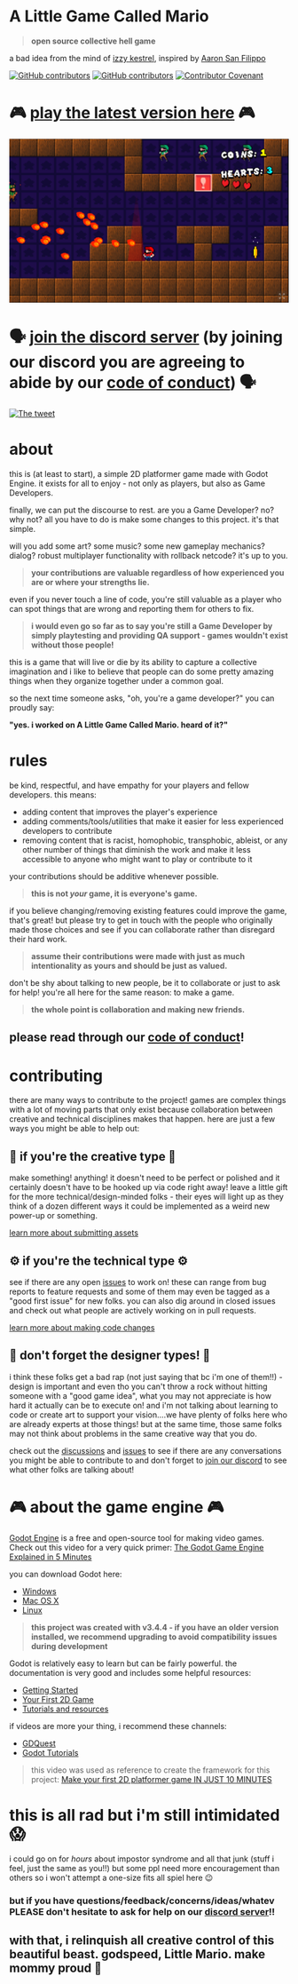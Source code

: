 # A Little Game Called Mario
> **open source collective hell game**

a bad idea from the mind of [izzy kestrel](https://twitter.com/iznaut), inspired by [Aaron San Filippo](https://twitter.com/AeornFlippout)

[![GitHub contributors](https://img.shields.io/github/contributors/a-little-org-called-mario/a-little-game-called-mario.svg)](https://GitHub.com/a-little-org-called-mario/a-little-game-called-mario/graphs/contributors/) [![GitHub contributors](https://img.shields.io/github/workflow/status/a-little-org-called-mario/a-little-game-called-mario/build%20and%20publish.svg)](https://github.com/a-little-org-called-mario/a-little-game-called-mario/actions) [![Contributor Covenant](https://img.shields.io/badge/Contributor%20Covenant-2.1-4baaaa.svg)](code_of_conduct.md)


# 🎮 [play the latest version here](http://play.little-mario.com/) 🎮

[![Screenshot Of A Little Game Called Mario](/.godot_ignore/stealth_screenshot.png)](https://twitter.com/iznaut/status/1508179935977947142)

# 🗣 [join the discord server](http://community.little-mario.com/) (by joining our discord you are agreeing to abide by our [code of conduct](code_of_conduct.md)) 🗣

[![The tweet](.godot_ignore/the_tweet.png)](https://twitter.com/iznaut/status/1508179935977947142)


# about
this is (at least to start), a simple 2D platformer game made with Godot Engine. it exists for all to enjoy - not only as players, but also as Game Developers.

finally, we can put the discourse to rest. are you a Game Developer? no? why not? all you have to do is make some changes to this project. it's that simple.

will you add some art? some music? some new gameplay mechanics? dialog? robust multiplayer functionality with rollback netcode? it's up to you.

> **your contributions are valuable regardless of how experienced you are or where your strengths lie.**

even if you never touch a line of code, you're still valuable as a player who can spot things that are wrong and reporting them for others to fix.

> **i would even go so far as to say you're still a Game Developer by simply playtesting and providing QA support - games wouldn't exist without those people!**

this is a game that will live or die by its ability to capture a collective imagination and i like to believe that people can do some pretty amazing things when they organize together under a common goal.

so the next time someone asks, "oh, you're a game developer?" you can proudly say:

**"yes. i worked on A Little Game Called Mario. heard of it?"**


# rules
be kind, respectful, and have empathy for your players and fellow developers. this means:

- adding content that improves the player's experience
- adding comments/tools/utilities that make it easier for less experienced developers to contribute
- removing content that is racist, homophobic, transphobic, ableist, or any other number of things that diminish the work and make it less accessible to anyone who might want to play or contribute to it

your contributions should be additive whenever possible.

> **this is not *your* game, it is everyone's game.**

if you believe changing/removing existing features could improve the game, that's great! but please try to get in touch with the people who originally made those choices and see if you can collaborate rather than disregard their hard work.

> **assume their contributions were made with just as much intentionality as yours and should be just as valued.**

don't be shy about talking to new people, be it to collaborate or just to ask for help! you're all here for the same reason: to make a game.

> **the whole point is collaboration and making new friends.**

## please read through our [code of conduct](code_of_conduct.md)!


# contributing
there are many ways to contribute to the project! games are complex things with a lot of moving parts that only exist because collaboration between creative and technical disciplines makes that happen. here are just a few ways you might be able to help out:

## 🎨 **if you're the creative type** 🎨
make something! anything! it doesn't need to be perfect or polished and it certainly doesn't have to be hooked up via code right away! leave a little gift for the more technical/design-minded folks - their eyes will light up as they think of a dozen different ways it could be implemented as a weird new power-up or something.

[learn more about submitting assets](http://assets.little-mario.com/)

## ⚙️ **if you're the technical type** ⚙️
see if there are any open [issues](https://github.com/a-little-org-called-mario/a-little-game-called-mario/issues) to work on! these can range from bug reports to feature requests and some of them may even be tagged as a "good first issue" for new folks. you can also dig around in closed issues and check out what people are actively working on in pull requests.

[learn more about making code changes](https://github.com/a-little-org-called-mario/a-little-game-called-mario/wiki/Contribution-Basics)

## 🤔 **don't forget the designer types!** 🤔
i think these folks get a bad rap (not just saying that bc i'm one of them!!) - design is important and even tho you can't throw a rock without hitting someone with a "good game idea", what you may not appreciate is how hard it actually can be to execute on! and i'm not talking about learning to code or create art to support your vision....we have plenty of folks here who are already experts at those things! but at the same time, those same folks may not think about problems in the same creative way that you do.

check out the [discussions](https://github.com/a-little-org-called-mario/a-little-game-called-mario/discussions) and [issues](https://github.com/a-little-org-called-mario/a-little-game-called-mario/issues) to see if there are any conversations you might be able to contribute to and don't forget to [join our discord](http://community.little-mario.com/) to see what other folks are talking about!


# 🎮 about the game engine 🎮
[Godot Engine](https://godotengine.org/) is a free and open-source tool for making video games. Check out this video for a very quick primer: [The Godot Game Engine Explained in 5 Minutes](https://www.youtube.com/watch?v=KjX5llYZ5eQ)

you can download Godot here:
- [Windows](https://downloads.tuxfamily.org/godotengine/3.4.4/Godot_v3.4.4-stable_win64.exe.zip)
- [Mac OS X](https://downloads.tuxfamily.org/godotengine/3.4.4/Godot_v3.4.4-stable_osx.universal.zip)
- [Linux](https://downloads.tuxfamily.org/godotengine/3.4.4/Godot_v3.4.4-stable_x11.64.zip)

> **this project was created with v3.4.4 - if you have an older version installed, we recommend upgrading to avoid compatibility issues during development**

Godot is relatively easy to learn but can be fairly powerful. the documentation is very good and includes some helpful resources:
- [Getting Started](https://docs.godotengine.org/en/3.4/getting_started/introduction/index.html)
- [Your First 2D Game](https://docs.godotengine.org/en/stable/getting_started/first_2d_game/index.html)
- [Tutorials and resources](https://docs.godotengine.org/en/stable/community/tutorials.html)

if videos are more your thing, i recommend these channels:
- [GDQuest](https://www.youtube.com/channel/UCxboW7x0jZqFdvMdCFKTMsQ)
- [Godot Tutorials](https://www.youtube.com/channel/UCnr9ojBEQGgwbcKsZC-2rIg)

> this video was used as reference to create the framework for this project: [Make your first 2D platformer game IN JUST 10 MINUTES](https://www.youtube.com/watch?v=xFEKIWpd0sU)


# this is all rad but i'm still intimidated 😱
i could go on for _hours_ about impostor syndrome and all that junk (stuff i feel, just the same as you!!) but some ppl need more encouragement than others so i won't attempt a one-size fits all spiel here 😉

### but if you have questions/feedback/concerns/ideas/whatev PLEASE don't hesitate to ask for help on our [discord server](http://community.little-mario.com/)!!

## with that, i relinquish all creative control of this beautiful beast. godspeed, Little Mario. make mommy proud 💖

